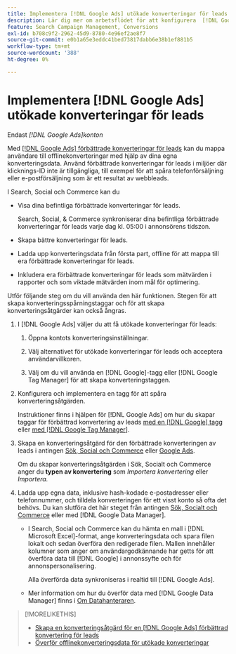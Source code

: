 ```yaml
---
title: Implementera [!DNL Google Ads] utökade konverteringar för leads
description: Lär dig mer om arbetsflödet för att konfigurera  [!DNL Google Ads] förbättrade konverteringar för leads.
feature: Search Campaign Management, Conversions
exl-id: b708c9f2-2962-45d9-8780-4e96ef2ae8f7
source-git-commit: e0b1a65e3eddc41bed73817dabb6e38b1ef881b5
workflow-type: tm+mt
source-wordcount: '388'
ht-degree: 0%

---
```


# Implementera [!DNL Google Ads] utökade konverteringar för leads

Endast *[!DNL Google Ads]konton*

Med [[!DNL Google Ads] förbättrade konverteringar för leads](https://support.google.com/google-ads/answer/9888656) kan du mappa användare till offlinekonverteringar med hjälp av dina egna konverteringsdata. Använd förbättrade konverteringar för leads i miljöer där klicknings-ID inte är tillgängliga, till exempel för att spåra telefonförsäljning eller e-postförsäljning som är ett resultat av webbleads.

I Search, Social och Commerce kan du

* Visa dina befintliga förbättrade konverteringar för leads.

  Search, Social, &amp; Commerce synkroniserar dina befintliga förbättrade konverteringar för leads varje dag kl. 05:00 i annonsörens tidszon.

* Skapa bättre konverteringar för leads.

* Ladda upp konverteringsdata från första part, offline för att mappa till era förbättrade konverteringar för leads.

* Inkludera era förbättrade konverteringar för leads som mätvärden i rapporter och som viktade mätvärden inom mål för optimering.

Utför följande steg om du vill använda den här funktionen. Stegen för att skapa konverteringsspårningstaggar och för att skapa konverteringsåtgärder kan också ångras.

1. I [!DNL Google Ads] väljer du att få utökade konverteringar för leads:

   1. Öppna kontots konverteringsinställningar.

   1. Välj alternativet för utökade konverteringar för leads och acceptera användarvillkoren.

   1. Välj om du vill använda en [!DNL Google]-tagg eller [!DNL Google Tag Manager] för att skapa konverteringstaggen.

1. Konfigurera och implementera en tagg för att spåra konverteringsåtgärden.

   Instruktioner finns i hjälpen för [!DNL Google Ads] om hur du skapar taggar för förbättrad konvertering av leads [med en [!DNL Google] tagg](https://support.google.com/google-ads/answer/11021502) eller [med  [!DNL Google Tag Manager]](https://support.google.com/google-ads/answer/11347292).

1. Skapa en konverteringsåtgärd för den förbättrade konverteringen av leads i antingen [Sök, Social och Commerce](/help/search-social-commerce/admin/conversion-metrics/conversion-action-google.md) eller [Google Ads](https://support.google.com/google-ads/answer/12216226).

   Om du skapar konverteringsåtgärden i Sök, Socialt och Commerce anger du **typen av konvertering** som *Importera konvertering* eller *Importera.*

1. Ladda upp egna data, inklusive hash-kodade e-postadresser eller telefonnummer, och tilldela konverteringen för ett visst konto så ofta det behövs. Du kan slutföra det här steget från antingen [Sök, Socialt och Commerce](/help/search-social-commerce/admin/conversion-metrics/upload-data-offline-conversions.md) eller med [!DNL Google Data Manager].

   * I Search, Social och Commerce kan du hämta en mall i [!DNL Microsoft Excel]-format, ange konverteringsdata och spara filen lokalt och sedan överföra den redigerade filen. Mallen innehåller kolumner som anger om användargodkännande har getts för att överföra data till [!DNL Google] i annonssyfte och för annonspersonalisering.

     Alla överförda data synkroniseras i realtid till [!DNL Google Ads].

   * Mer information om hur du överför data med [!DNL Google Data Manager] finns i [Om Datahanteraren](https://support.google.com/google-ads/answer/14639041).

>[!MORELIKETHIS]
>
>* [Skapa en konverteringsåtgärd för en [!DNL Google Ads] förbättrad konvertering för leads](/help/search-social-commerce/admin/conversion-metrics/conversion-action-google.md)
>* [Överför offlinekonverteringsdata för utökade konverteringar](/help/search-social-commerce/admin/conversion-metrics/upload-data-offline-conversions.md)
